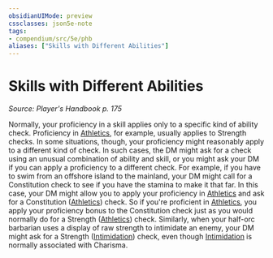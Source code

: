 ```yaml
---
obsidianUIMode: preview
cssclasses: json5e-note
tags:
- compendium/src/5e/phb
aliases: ["Skills with Different Abilities"]
---
```

# Skills with Different Abilities
*Source: Player's Handbook p. 175* 

Normally, your proficiency in a skill applies only to a specific kind of ability check. Proficiency in [Athletics](_skills.md#Athletics), for example, usually applies to Strength checks. In some situations, though, your proficiency might reasonably apply to a different kind of check. In such cases, the DM might ask for a check using an unusual combination of ability and skill, or you might ask your DM if you can apply a proficiency to a different check. For example, if you have to swim from an offshore island to the mainland, your DM might call for a Constitution check to see if you have the stamina to make it that far. In this case, your DM might allow you to apply your proficiency in [Athletics](_skills.md#Athletics) and ask for a Constitution ([Athletics](_skills.md#Athletics)) check. So if you're proficient in [Athletics](_skills.md#Athletics), you apply your proficiency bonus to the Constitution check just as you would normally do for a Strength ([Athletics](_skills.md#Athletics)) check. Similarly, when your half-orc barbarian uses a display of raw strength to intimidate an enemy, your DM might ask for a Strength ([Intimidation](_skills.md#Intimidation)) check, even though [Intimidation](_skills.md#Intimidation) is normally associated with Charisma.